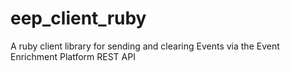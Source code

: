 eep_client_ruby
===============

A ruby client library for sending and clearing Events via the Event Enrichment Platform REST API
